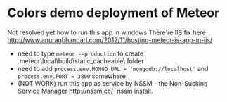 # Colors demo deployment of Meteor
Not resolved yet how to run this app in windows
There're IIS fix here http://www.anuragbhandari.com/2012/11/hosting-meteor-js-app-in-iis/

* need to type `meteor --production` to create .meteor\local\build\static_cacheable\ folder
* need to add `process.env.MONGO_URL = 'mongodb://localhost'` and `process.env.PORT = 3800` somewhere
* (NOT WORK) run this app as service by NSSM - the Non-Sucking Service Manager http://nssm.cc/ `nssm install.